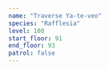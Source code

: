 ```yaml
---
name: "Traverse Ya-te-veo"
species: "Rafflesia"
level: 100
start_floor: 91
end_floor: 93
patrol: false
---
```

